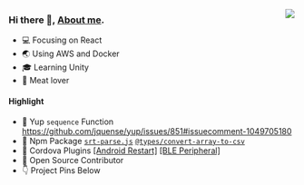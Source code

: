 [<img align="right" src="https://github-readme-stats.vercel.app/api?username=Qiming-Liu&bg_color=30,e96443,904e95&title_color=fff&text_color=fff&show_icons=true&icon_color=feda77" />](https://qiming-liu.github.io/)

### Hi there 👋, [About me](https://qiming-liu.github.io/).

- :computer: Focusing on React
- :earth_asia: Using AWS and Docker
- :mortar_board: Learning Unity
- :meat_on_bone: Meat lover

#### Highlight

- :page_with_curl: Yup `sequence` Function https://github.com/jquense/yup/issues/851#issuecomment-1049705180  
- :ledger: Npm Package [`srt-parse.js`](https://www.npmjs.com/package/srtparsejs) [`@types/convert-array-to-csv`](https://www.npmjs.com/package/@types/convert-array-to-csv) 
- :electric_plug: Cordova Plugins [[Android Restart]](https://github.com/Qiming-Liu/cordova-plugin-android-restart) [[BLE Peripheral]](https://github.com/Qiming-Liu/cordova-plugin-ble-peripheral-fix)  
- :hammer: Open Source Contributor
- :point_down: Project Pins Below 
